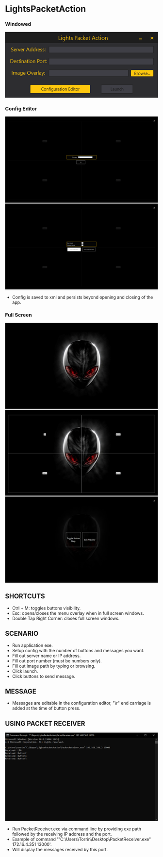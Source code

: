 # LightsPacketAction

### Windowed
![Windowed](/Images/Window.png?raw=true)

### Config Editor
![Edit Button](/Images/ConfigEditorButton.png?raw=true)
![Config Editor](/Images/ConfigEditor.png?raw=true)
- Config is saved to xml and persists beyond opening and closing of the app.

### Full Screen
![Fullscreen](/Images/Fullscreen.png?raw=true)
![FullscreenToggle](/Images/FullscreenToggle.png?raw=true)
![FullscreenMenu](/Images/FullscreenMenu.png?raw=true)

## SHORTCUTS
- Ctrl + M: toggles buttons visibility.
- Esc: opens/closes the menu overlay when in full screen windows.
- Double Tap Right Corner: closes full screen windows.

## SCENARIO
- Run application exe.
- Setup config with the number of buttons and messages you want.
- Fill out server name or IP address.
- Fill out port number (must be numbers only).
- Fill out image path by typing or browsing.
- Click launch. 
- Click buttons to send message.

## MESSAGE
- Messages are editable in the configuration editor, "\r" end carriage is added at the time of button press.

## USING PACKET RECEIVER
![Packet Receiver](/Images/PacketReceiver.png?raw=true)
- Run PacketReceiver.exe via command line by providing exe path followed by the receiving IP address and the port.
- Example of command '"C:\Users\Torrin\Desktop\PacketReceiver.exe" 172.16.4.351 13000'.
- Will display the messages received by this port.

